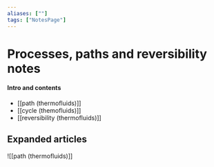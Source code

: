 ```yaml
---
aliases: [""]
tags: ["NotesPage"]
---
```


# Processes, paths and reversibility notes

#### Intro and contents
- [[path (thermofluids)]]
- [[cycle (themofluids)]]
- [[reversibility (thermofluids)]]

## Expanded articles
![[path (thermofluids)]]
